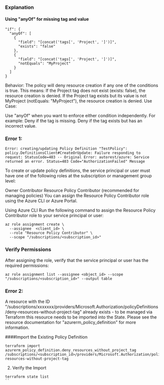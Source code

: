 ### Explanation

#### Using "anyOf" for missing tag and value
```
"if": {
  "anyOf": [
    {
      "field": "[concat('tags[', 'Project', ']')]",
      "exists": "false"
    },
    {
      "field": "[concat('tags[', 'Project', ']')]",
      "notEquals": "MyProject"
    }
  ]
}
```
Behavior:
The policy will deny resource creation if any one of the conditions is true.
This means:
If the Project tag does not exist (exists: false), the resource creation is denied.
If the Project tag exists but its value is not MyProject (notEquals: "MyProject"), the resource creation is denied.
Use Case:

Use "anyOf" when you want to enforce either condition independently. For example:
Deny if the tag is missing.
Deny if the tag exists but has an incorrect value.


### Error 1:

```
Error: creating/updating Policy Definition "TestPolicy": policy.DefinitionsClient#CreateOrUpdate: Failure responding to request: StatusCode=403 -- Original Error: autorest/azure: Service returned an error. Status=403 Code="AuthorizationFailed" Message
```

To create or update policy definitions, the service principal or user must have one of the following roles at the subscription or management group level:

Owner
Contributor
Resource Policy Contributor (recommended for managing policies)
You can assign the Resource Policy Contributor role using the Azure CLI or Azure Portal.

Using Azure CLI
Run the following command to assign the Resource Policy Contributor role to your service principal or user:
```
az role assignment create \
  --assignee  <client_id> \
  --role "Resource Policy Contributor" \
  --scope "/subscriptions/<subscription_id>"
```

### Verify Permissions
After assigning the role, verify that the service principal or user has the required permissions:

```
az role assignment list --assignee <object_id> --scope "/subscriptions/<subscription_id>" --output table
```


### Error 2: 
A resource with the ID "/subscriptions/xxxxxxx/providers/Microsoft.Authorization/policyDefinitions/deny-resources-without-project-tag" already exists - to be managed via Terraform this resource needs to be imported into the State. Please see the resource documentation for "azurerm_policy_definition" for more information.

####Import the Existing Policy Definition

```
terraform import azurerm_policy_definition.deny_resources_without_project_tag /subscriptions/<subscription_id>/providers/Microsoft.Authorization/policyDefinitions/deny-resources-without-project-tag
```

2. Verify the Import

```
terraform state list
``